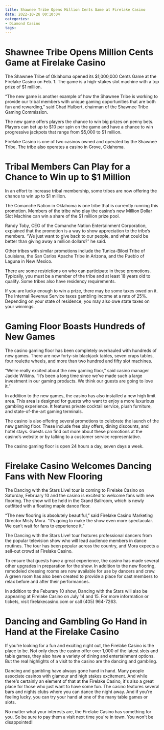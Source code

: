 ```yaml
---
title: Shawnee Tribe Opens Million Cents Game at Firelake Casino
date: 2022-10-28 00:10:04
categories:
- Diamond Casino
tags:
---
```



#  Shawnee Tribe Opens Million Cents Game at Firelake Casino

The Shawnee Tribe of Oklahoma opened its $1,000,000 Cents Game at the Firelake Casino on Feb. 1. The game is a high-stakes slot machine with a top prize of $1 million.

“The new game is another example of how the Shawnee Tribe is working to provide our tribal members with unique gaming opportunities that are both fun and rewarding,” said Chad Hulbert, chairman of the Shawnee Tribe Gaming Commission.

The new game offers players the chance to win big prizes on penny bets. Players can bet up to $10 per spin on the game and have a chance to win progressive jackpots that range from $5,000 to $1 million.

Firelake Casino is one of two casinos owned and operated by the Shawnee Tribe. The tribe also operates a casino in Grove, Oklahoma.

#  Tribal Members Can Play for a Chance to Win up to $1 Million

In an effort to increase tribal membership, some tribes are now offering the chance to win up to $1 million.

The Comanche Nation in Oklahoma is one tribe that is currently running this promotion. Members of the tribe who play the casino’s new Million Dollar Slot Machine can win a share of the $1 million prize pool.

Randy Toby, CEO of the Comanche Nation Entertainment Corporation, explained that the promotion is a way to show appreciation to the tribe’s members. “We just want to give back to our people, and what could be better than giving away a million dollars?” he said.

Other tribes with similar promotions include the Tunica-Biloxi Tribe of Louisiana, the San Carlos Apache Tribe in Arizona, and the Pueblo of Laguna in New Mexico.

There are some restrictions on who can participate in these promotions. Typically, you must be a member of the tribe and at least 18 years old to qualify. Some tribes also have residency requirements.

If you are lucky enough to win a prize, there may be some taxes owed on it. The Internal Revenue Service taxes gambling income at a rate of 25%. Depending on your state of residence, you may also owe state taxes on your winnings.

#  Gaming Floor Boasts Hundreds of New Games

The casino gaming floor has been completely overhauled with hundreds of new games. There are now forty-six blackjack tables, seven craps tables, four roulette wheels, and more than two hundred and fifty slot machines.

“We’re really excited about the new gaming floor,” said casino manager Jackie Wilkins. “It’s been a long time since we’ve made such a large investment in our gaming products. We think our guests are going to love it.”

In addition to the new games, the casino has also installed a new high limit area. This area is designed for guests who want to enjoy a more luxurious gambling experience. It features private cocktail service, plush furniture, and state-of-the-art gaming terminals.

The casino is also offering several promotions to celebrate the launch of the new gaming floor. These include free play offers, dining discounts, and hotel stays. Guests can find out more about these promotions at the casino’s website or by talking to a customer service representative.

The casino gaming floor is open 24 hours a day, seven days a week.

#  Firelake Casino Welcomes Dancing Fans with New Flooring

The Dancing with the Stars Live! tour is coming to Firelake Casino on Saturday, February 10 and the casino is excited to welcome fans with new flooring. The show will be held in the Grand Ballroom, which is newly outfitted with a floating maple dance floor.

“The new flooring is absolutely beautiful,” said Firelake Casino Marketing Director Misty Mora. “It’s going to make the show even more spectacular. We can’t wait for fans to experience it.”

The Dancing with the Stars Live! tour features professional dancers from the popular television show who will lead audience members in dance routines. The tour has been popular across the country, and Mora expects a sell-out crowd at Firelake Casino.

To ensure that guests have a great experience, the casino has made several other upgrades in preparation for the show. In addition to the new flooring, remodeled dressing rooms are now available for use by dancers and crew. A green room has also been created to provide a place for cast members to relax before and after their performances.

In addition to the Feburary 10 show, Dancing with the Stars will also be appearing at Firelake Casino on July 14 and 15. For more information or tickets, visit firelakecasino.com or call (405) 964-7263.

#  Dancing and Gambling Go Hand in Hand at the Firelake Casino

If you're looking for a fun and exciting night out, the Firelake Casino is the place to be. Not only does the casino offer over 1,000 of the latest slots and table games, they also have a variety of dining and entertainment options. But the real highlights of a visit to the casino are the dancing and gambling.

Dancing and gambling have always gone hand in hand. Many people associate casinos with glamour and high stakes excitement. And while there's certainly an element of that at the Firelake Casino, it's also a great place for those who just want to have some fun. The casino features several bars and nights clubs where you can dance the night away. And if you're feeling lucky, you can try your hand at one of the many table games or slots.

No matter what your interests are, the Firelake Casino has something for you. So be sure to pay them a visit next time you're in town. You won't be disappointed!